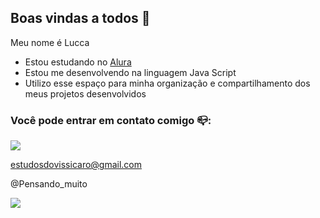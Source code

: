 ## Boas vindas a todos 🤙

Meu nome é Lucca

- Estou estudando no [Alura](https://www.alura.com.br)
- Estou me desenvolvendo na linguagem Java Script
- Utilizo esse espaço para minha organização e compartilhamento dos meus projetos desenvolvidos

### Você pode entrar em contato comigo 📪:
![](https://media1.tenor.com/m/oaE4blyy_jAAAAAC/monkey-pissed.gif)

 
 estudosdovissicaro@gmail.com

 @Pensando_muito

![](https://media1.tenor.com/m/VwzInr5EDMMAAAAd/fadsfantasy.gif)
